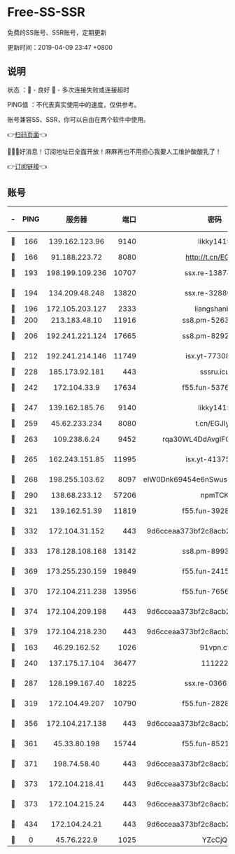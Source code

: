 # Free-SS-SSR

免费的SS账号、SSR账号，定期更新

更新时间：2019-04-09 23:47 +0800

## 说明

状态     ：🙂 - 良好 🙁 - 多次连接失败或连接超时

PING值   ：不代表真实使用中的速度，仅供参考。

账号兼容SS、SSR，你可以自由在两个软件中使用。

👉[扫码页面](https://liesauer.github.io/Free-SS-SSR/)👈

🎉🎉🎉好消息！订阅地址已全面开放！麻麻再也不用担心我要人工维护酸酸乳了！

👉[订阅链接](https://www.liesauer.net/yogurt/subscribe?ACCESS_TOKEN=DAYxR3mMaZAsaqUb)👈

## 账号

|-|PING|服务器|端口|密码|加密方式|区域|
|:----:|:----:|:-----:|-----:|:----:|:----:|:----:|
|🙂|166|139.162.123.96|9140|likky1415|aes-256-cfb|JP|
|🙂|166|91.188.223.72|8080|http://t.cn/EGJIyrl|rc4-md5|RU|
|🙂|193|198.199.109.236|10707|ssx.re-13874439|aes-256-cfb|US|
|🙂|194|134.209.48.248|13820|ssx.re-32880838|aes-256-cfb|US|
|🙂|196|172.105.203.127|2333|liangshanbo|chacha20|JP|
|🙂|200|213.183.48.10|11916|ss8.pm-52634377|rc4-md5|RU|
|🙂|206|192.241.221.124|17665|ss8.pm-82928161|aes-256-cfb|US|
|🙂|212|192.241.214.146|11749|isx.yt-77308300|aes-256-cfb|US|
|🙂|228|185.173.92.181|443|sssru.icu|rc4-md5|RU|
|🙂|242|172.104.33.9|17634|f55.fun-53762067|aes-256-cfb|SG|
|🙂|247|139.162.185.76|9140|likky1415|aes-256-cfb|DE|
|🙂|259|45.62.233.234|8080|t.cn/EGJIyrl|rc4-md5|CA|
|🙂|263|109.238.6.24|9452|rqa30WL4DdAvgIFG6Fs3znzTa|aes-256-cfb|FR|
|🙂|265|162.243.151.85|11995|isx.yt-41375663|aes-256-cfb|US|
|🙂|268|198.255.103.62|8097|eIW0Dnk69454e6nSwuspv9DmS201tQ0D|aes-256-cfb|US|
|🙂|290|138.68.233.12|57206|npmTCK|rc4-md5|US|
|🙂|321|139.162.51.39|11819|f55.fun-39283378|aes-256-cfb|SG|
|🙂|332|172.104.31.152|443|9d6cceaa373bf2c8acb22e60b6a58be6|aes-256-cfb|US|
|🙂|333|178.128.108.168|13142|ss8.pm-89937130|aes-256-cfb|SG|
|🙂|369|173.255.230.159|19849|f55.fun-24159116|aes-256-cfb|US|
|🙂|370|172.104.211.238|13956|f55.fun-76569711|aes-256-cfb|US|
|🙂|374|172.104.209.198|443|9d6cceaa373bf2c8acb22e60b6a58be6|aes-256-cfb|US|
|🙂|379|172.104.218.230|443|9d6cceaa373bf2c8acb22e60b6a58be6|aes-256-cfb|US|
|🙂|163|46.29.162.52|1026|91vpn.cf|rc4-md5|RU|
|🙂|240|137.175.17.104|36477|111222|aes-256-cfb|US|
|🙂|287|128.199.167.40|18225|ssx.re-03661260|aes-256-cfb|SG|
|🙂|319|172.104.49.207|10790|f55.fun-28286043|aes-256-cfb|SG|
|🙂|356|172.104.217.138|443|9d6cceaa373bf2c8acb22e60b6a58be6|aes-256-cfb|US|
|🙂|361|45.33.80.198|15744|f55.fun-85216829|aes-256-cfb|US|
|🙂|371|198.74.58.40|443|9d6cceaa373bf2c8acb22e60b6a58be6|aes-256-cfb|US|
|🙂|373|172.104.218.41|443|9d6cceaa373bf2c8acb22e60b6a58be6|aes-256-cfb|US|
|🙂|373|172.104.215.24|443|9d6cceaa373bf2c8acb22e60b6a58be6|aes-256-cfb|US|
|🙁|434|172.104.24.21|443|9d6cceaa373bf2c8acb22e60b6a58be6|aes-256-cfb|US|
|🙁|0|45.76.222.9|1025|YZcCjQ|rc4-md5|JP|

